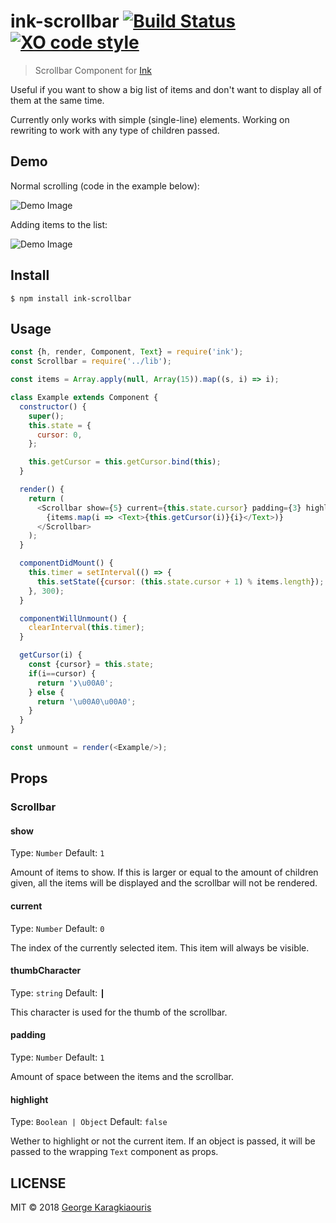 # ink-scrollbar [![Build Status](https://travis-ci.org/karaggeorge/ink-scrollbar.svg?branch=master)](https://travis-ci.org/karaggeorge/ink-scrollbar) [![XO code style](https://img.shields.io/badge/code_style-XO-5ed9c7.svg)](https://github.com/sindresorhus/xo)

> Scrollbar Component for [Ink](https://github.com/vadimdemedes/ink)

Useful if you want to show a big list of items and don't want to display all of them at the same time.

Currently only works with simple (single-line) elements. Working on rewriting to work with any type of children passed.

Demo
---

Normal scrolling (code in the example below):

![Demo Image](./media/demo.gif)

Adding items to the list:

![Demo Image](./media/demo2.gif)

Install
---

```
$ npm install ink-scrollbar
```

Usage
---

```js
const {h, render, Component, Text} = require('ink');
const Scrollbar = require('../lib');

const items = Array.apply(null, Array(15)).map((s, i) => i);

class Example extends Component {
  constructor() {
    super();
    this.state = {
      cursor: 0,
    };

    this.getCursor = this.getCursor.bind(this);
  }

  render() {
    return (
      <Scrollbar show={5} current={this.state.cursor} padding={3} highlight>
        {items.map(i => <Text>{this.getCursor(i)}{i}</Text>)}
      </Scrollbar>
    );
  }

  componentDidMount() {
    this.timer = setInterval(() => {
      this.setState({cursor: (this.state.cursor + 1) % items.length});
    }, 300);
  }

  componentWillUnmount() {
    clearInterval(this.timer);
  }

  getCursor(i) {
    const {cursor} = this.state;
    if(i==cursor) {
      return '❯\u00A0';
    } else {
      return '\u00A0\u00A0';
    }
  }
}

const unmount = render(<Example/>);

```

## Props

### Scrollbar

#### show

Type: `Number`
Default: `1`

Amount of items to show. If this is larger or equal to the amount of children given, all the items will be displayed and the scrollbar will not be rendered.

#### current

Type: `Number`
Default: `0`

The index of the currently selected item. This item will always be visible.

#### thumbCharacter

Type: `string`
Default: `┃`

This character is used for the thumb of the scrollbar.

#### padding

Type: `Number`
Default: `1`

Amount of space between the items and the scrollbar.

#### highlight
Type: `Boolean | Object`
Default: `false`

Wether to highlight or not the current item. If an object is passed, it will be passed to the wrapping `Text` component as props.

LICENSE
---

MIT © 2018 [George Karagkiaouris](https://github.com/karaggeorge)
